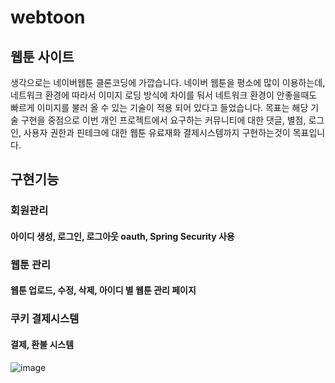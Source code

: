 # webtoon
## 웹툰 사이트 
생각으로는 네이버웹툰 클론코딩에 가깝습니다.
네이버 웹툰을 평소에 많이 이용하는데, 네트워크 환경에 따라서 이미지 로딩 방식에 차이를 둬서 네트워크 환경이 안좋을때도 빠르게 이미지를 불러 올 수 있는 기술이 적용 되어 있다고 들었습니다.
목표는 해당 기술 구현을 중점으로 
이번 개인 프로젝트에서 요구하는 커뮤니티에 대한 댓글, 별점, 로그인, 사용자 권한과 핀테크에 대한 웹툰 유료재화 결제시스템까지 구현하는것이 목표입니다.

## 구현기능

### 회원관리
#### 아이디 생성, 로그인, 로그아웃 oauth, Spring Security 사용

### 웹툰 관리
#### 웹툰 업로드, 수정, 삭제, 아이디 별 웹툰 관리 페이지

### 쿠키 결제시스템
#### 결제, 환불 시스템

![image](https://github.com/user-attachments/assets/ecb56b67-ddbd-4fc3-b11c-52c99ad59b57)

